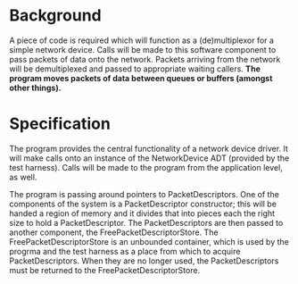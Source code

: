 # Background 
A piece of code is required which will function as a (de)multiplexor for a simple network device. Calls will be made to this software component to pass packets of data onto the network. Packets arriving from the network will be demultiplexed and passed to appropriate waiting callers. 
**The program moves packets of data between queues or buffers (amongst other things).**

# Specification
The program provides the central functionality of a network device driver. It will make calls onto an instance of the NetworkDevice ADT (provided by the test harness). Calls will be made to the program from the application level, as well.

The program is passing around pointers to PacketDescriptors. One of the components of the system is a PacketDescriptor constructor; this will be handed a region of memory and it divides that into pieces each the right size to hold a PacketDescriptor. The PacketDescriptors are then passed to another component, the FreePacketDescriptorStore. The FreePacketDescriptorStore is an unbounded container, which is used by the progrma and the test harness as a place from which to acquire PacketDescriptors. When they are no longer used, the PacketDescriptors must be returned to the FreePacketDescriptorStore.
